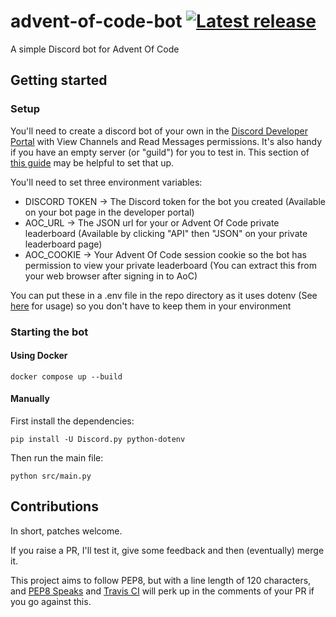# advent-of-code-bot [![Latest release](https://travis-ci.com/Danyc0/advent-of-code-bot.svg?branch=main)](https://travis-ci.com/Danyc0/advent-of-code-bot)
A simple Discord bot for Advent Of Code

## Getting started

### Setup

You'll need to create a discord bot of your own in the [Discord Developer Portal](https://discord.com/developers/applications) with View Channels and Read Messages permissions. It's also handy if you have an empty server (or "guild") for you to test in. This section of [this guide](https://realpython.com/how-to-make-a-discord-bot-python/#how-to-make-a-discord-bot-in-the-developer-portal) may be helpful to set that up.

You'll need to set three environment variables:
* DISCORD TOKEN -> The Discord token for the bot you created (Available on your bot page in the developer portal)
* AOC_URL -> The JSON url for your or Advent Of Code private leaderboard (Available by clicking "API" then "JSON" on your private leaderboard page)
* AOC_COOKIE -> Your Advent Of Code session cookie so the bot has permission to view your private leaderboard (You can extract this from your web browser after signing in to AoC)

You can put these in a .env file in the repo directory as it uses dotenv (See [here](https://pypi.org/project/python-dotenv/) for usage) so you don't have to keep them in your environment

### Starting the bot

#### Using Docker
    docker compose up --build

#### Manually

First install the dependencies:

    pip install -U Discord.py python-dotenv

Then run the main file:

    python src/main.py

## Contributions

In short, patches welcome.

If you raise a PR, I'll test it, give some feedback and then (eventually) merge it.

This project aims to follow PEP8, but with a line length of 120 characters, and [PEP8 Speaks](https://github.com/OrkoHunter/pep8speaks/) and [Travis CI](https://travis-ci.com/Danyc0/advent-of-code-bot) will perk up in the comments of your PR if you go against this.

